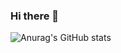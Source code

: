 ### Hi there 👋


![Anurag's GitHub stats](https://github-readme-stats.vercel.app/api?username=Yachi-qwq&show_icons=true&theme=highcontrast)
